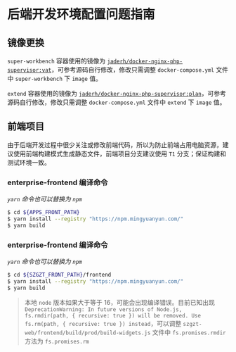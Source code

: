 # 后端开发环境配置问题指南

## 镜像更换 

`super-workbench` 容器使用的镜像为 [`jaderh/docker-nginx-php-supervisor:vat`](https://github.com/Jader/docker-nginx-php-supervisor/tree/vat)，可参考源码自行修改，修改只需调整 `docker-compose.yml` 文件中 `super-workbench` 下 `image` 值。

`extend` 容器使用的镜像为 [`jaderh/docker-nginx-php-supervisor:plan`](https://github.com/Jader/docker-nginx-php-supervisor/tree/plan)，可参考源码自行修改，修改只需调整 `docker-compose.yml` 文件中 `extend` 下 `image` 值。

## 前端项目

由于后端开发过程中很少关注或修改前端代码，所以为防止前端占用电脑资源，建议使用前端构建模式生成静态文件，前端项目分支建议使用 `T1` 分支；保证构建和测试环境一致。

### enterprise-frontend 编译命令

*`yarn` 命令也可以替换为 `npm`*

```bash
$ cd ${APPS_FRONT_PATH}
$ yarn install --registry "https://npm.mingyuanyun.com/"
$ yarn build
```


### enterprise-frontend 编译命令

*`yarn` 命令也可以替换为 `npm`*

```bash
$ cd ${SZGZT_FRONT_PATH}/frontend
$ yarn install --registry "https://npm.mingyuanyun.com/"
$ yarn build
```

> 本地 `node` 版本如果大于等于 16，可能会出现编译错误。目前已知出现 `DeprecationWarning: In future versions of Node.js, fs.rmdir(path, { recursive: true }) will be removed. Use fs.rm(path, { recursive: true }) instead`，可以调整 `szgzt-web/frontend/build/prod/build-widgets.js` 文件中 `fs.promises.rmdir` 方法为 `fs.promises.rm`